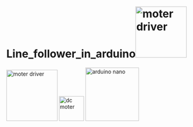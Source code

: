 # Line_follower_in_arduino<img width="134" alt="moter driver" src="https://user-images.githubusercontent.com/73009807/144757666-6936b656-02e8-4fa3-bdcb-f06e0f8c6118.png">
<img width="134" alt="moter driver" src="https://user-images.githubusercontent.com/73009807/144757670-e57fdc67-8d0b-400d-9ec8-a7221d49be1c.png">
<img width="65" alt="dc moter" src="https://user-images.githubusercontent.com/73009807/144757676-14ce0af2-d4b7-4852-85a5-950c6924fb44.png">
<img width="140" alt="arduino nano" src="https://user-images.githubusercontent.com/73009807/144757680-2189f266-0c80-4a96-937c-3532b3823601.png">
